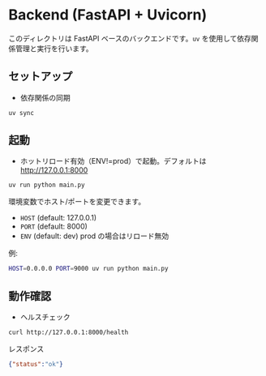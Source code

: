 # Backend (FastAPI + Uvicorn)

このディレクトリは FastAPI ベースのバックエンドです。`uv` を使用して依存関係管理と実行を行います。

## セットアップ

- 依存関係の同期

```bash
uv sync
```

## 起動

- ホットリロード有効（ENV!=prod）で起動。デフォルトは <http://127.0.0.1:8000>

```bash
uv run python main.py
```

環境変数でホスト/ポートを変更できます。

- `HOST` (default: 127.0.0.1)
- `PORT` (default: 8000)
- `ENV`  (default: dev)  prod の場合はリロード無効

例:

```bash
HOST=0.0.0.0 PORT=9000 uv run python main.py
```

## 動作確認

- ヘルスチェック

```bash
curl http://127.0.0.1:8000/health
```

レスポンス

```json
{"status":"ok"}
```
